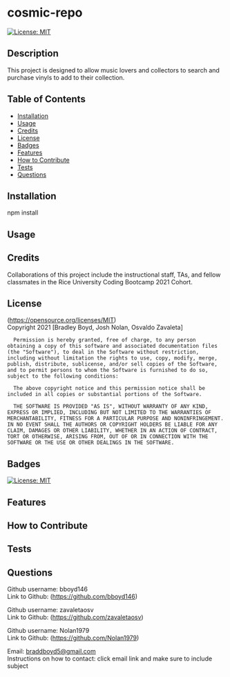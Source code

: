 # cosmic-repo

[![License: MIT](https://img.shields.io/badge/License-MIT-yellow.svg)](https://opensource.org/licenses/MIT)

## Description
This project is designed to allow music lovers and collectors to search and purchase vinyls to add to their collection. 

## Table of Contents

- [Installation](#Installation)
- [Usage](#Usage)
- [Credits](#Credits)
- [License](#License)
- [Badges](#Badges)
- [Features](#Features)
- [How to Contribute](#How-to-Contribute)
- [Tests](#Tests)
- [Questions](#Questions)

## Installation 
npm install

## Usage 


## Credits 
Collaborations of this project include the instructional staff, TAs, and fellow classmates in the Rice University Coding Bootcamp 2021 Cohort.

## License 
(https://opensource.org/licenses/MIT)  
   Copyright 2021 [Bradley Boyd, Josh Nolan, Osvaldo Zavaleta]

      Permission is hereby granted, free of charge, to any person obtaining a copy of this software and associated documentation files (the "Software"), to deal in the Software without restriction, including without limitation the rights to use, copy, modify, merge, publish, distribute, sublicense, and/or sell copies of the Software, and to permit persons to whom the Software is furnished to do so, subject to the following conditions:
      
      The above copyright notice and this permission notice shall be included in all copies or substantial portions of the Software.
      
      THE SOFTWARE IS PROVIDED "AS IS", WITHOUT WARRANTY OF ANY KIND, EXPRESS OR IMPLIED, INCLUDING BUT NOT LIMITED TO THE WARRANTIES OF MERCHANTABILITY, FITNESS FOR A PARTICULAR PURPOSE AND NONINFRINGEMENT. IN NO EVENT SHALL THE AUTHORS OR COPYRIGHT HOLDERS BE LIABLE FOR ANY CLAIM, DAMAGES OR OTHER LIABILITY, WHETHER IN AN ACTION OF CONTRACT, TORT OR OTHERWISE, ARISING FROM, OUT OF OR IN CONNECTION WITH THE SOFTWARE OR THE USE OR OTHER DEALINGS IN THE SOFTWARE.

## Badges
[![License: MIT](https://img.shields.io/badge/License-MIT-yellow.svg)](https://opensource.org/licenses/MIT)

## Features


## How to Contribute


## Tests


## Questions
Github username: bboyd146  
Link to Github: (https://github.com/bboyd146) 

Github username: zavaletaosv    
Link to Github: (https://github.com/zavaletaosv) 

Github username: Nolan1979    
Link to Github: (https://github.com/Nolan1979) 

Email: braddboyd5@gmail.com  
Instructions on how to contact: click email link and make sure to include subject  
